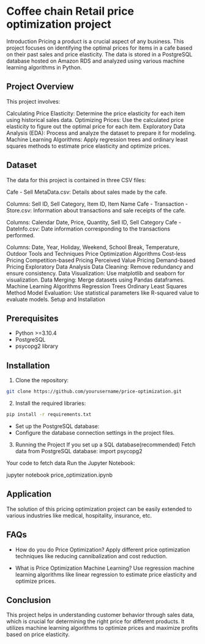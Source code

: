 # Coffee chain Retail price optimization project

Introduction
Pricing a product is a crucial aspect of any business. This project focuses on identifying the optimal prices for items in a cafe based on their past sales and price elasticity. The data is stored in a PostgreSQL database hosted on Amazon RDS and analyzed using various machine learning algorithms in Python.

## Project Overview

This project involves:

Calculating Price Elasticity: Determine the price elasticity for each item using historical sales data.
Optimizing Prices: Use the calculated price elasticity to figure out the optimal price for each item.
Exploratory Data Analysis (EDA): Process and analyze the dataset to prepare it for modeling.
Machine Learning Algorithms: Apply regression trees and ordinary least squares methods to estimate price elasticity and optimize prices.

## Dataset
The data for this project is contained in three CSV files:

Cafe - Sell MetaData.csv: Details about sales made by the cafe.

Columns: Sell ID, Sell Category, Item ID, Item Name
Cafe - Transaction - Store.csv: Information about transactions and sale receipts of the cafe.

Columns: Calendar Date, Price, Quantity, Sell ID, Sell Category
Cafe - DateInfo.csv: Date information corresponding to the transactions performed.

Columns: Date, Year, Holiday, Weekend, School Break, Temperature, Outdoor
Tools and Techniques
Price Optimization Algorithms
Cost-less Pricing
Competition-based Pricing
Perceived Value Pricing
Demand-based Pricing
Exploratory Data Analysis
Data Cleaning: Remove redundancy and ensure consistency.
Data Visualization: Use matplotlib and seaborn for visualization.
Data Merging: Merge datasets using Pandas dataframes.
Machine Learning Algorithms
Regression Trees
Ordinary Least Squares Method
Model Evaluation: Use statistical parameters like R-squared value to evaluate models.
Setup and Installation

## Prerequisites

- Python >=3.10.4
- PostgreSQL
- psycopg2 library

## Installation
1. Clone the repository:
```bash
git clone https://github.com/yourusername/price-optimization.git
```

2. Install the required libraries:
```bash
pip install -r requirements.txt
```

- Set up the PostgreSQL database:
- Configure the database connection settings in the project files.

3. Running the Project
If you set up a SQL database(recommended)
Fetch data from PostgreSQL database:
import psycopg2

Your code to fetch data
Run the Jupyter Notebook:

jupyter notebook price_optimization.ipynb

## Application
The solution of this pricing optimization project can be easily extended to various industries like medical, hospitality, insurance, etc.

## FAQs
- How do you do Price Optimization?
Apply different price optimization techniques like reducing cannibalization and cost reduction.

- What is Price Optimization Machine Learning?
Use regression machine learning algorithms like linear regression to estimate price elasticity and optimize prices.

## Conclusion
This project helps in understanding customer behavior through sales data, which is crucial for determining the right price for different products. It utilizes machine learning algorithms to optimize prices and maximize profits based on price elasticity.


